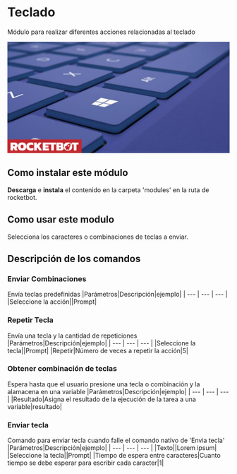 



# Teclado
  
Módulo para realizar diferentes acciones relacionadas al teclado  
  
![banner](imgs/Banner_Keyboard_.png)
## Como instalar este módulo
  
__Descarga__ e __instala__ el contenido en la carpeta 'modules' en la ruta de rocketbot.  




## Como usar este modulo

Selecciona los caracteres o combinaciones de teclas a enviar.


## Descripción de los comandos

### Enviar Combinaciones
  
Envía teclas predefinidas
|Parámetros|Descripción|ejemplo|
| --- | --- | --- |
|Seleccione la acción||Prompt|

### Repetir Tecla
  
Envía una tecla y la cantidad de repeticiones
|Parámetros|Descripción|ejemplo|
| --- | --- | --- |
|Seleccione la tecla||Prompt|
|Repetir|Número de veces a repetir la acción|5|

### Obtener combinación de teclas
  
Espera hasta que el usuario presione una tecla o combinación y la alamacena en una variable
|Parámetros|Descripción|ejemplo|
| --- | --- | --- |
|Resultado|Asigna el resultado de la ejecución de la tarea a una variable|resultado|

### Enviar tecla
  
Comando para enviar tecla cuando falle el comando nativo de 'Envia tecla'
|Parámetros|Descripción|ejemplo|
| --- | --- | --- |
|Texto||Lorem ipsum|
|Seleccione la tecla||Prompt|
|Tiempo de espera entre caracteres|Cuanto tiempo se debe esperar para escribir cada caracter|1|
